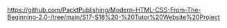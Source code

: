 https://github.com/PacktPublishing/Modern-HTML-CSS-From-The-Beginning-2.0-/tree/main/S17-S18%20-%20Tutor%20Website%20Project
